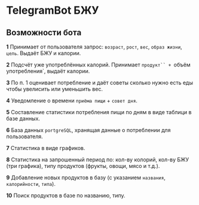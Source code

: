 # TelegramBot БЖУ
## Возможности бота
**1**  Принимает от пользователя запрос: `возраст`, `рост`, `вес`, `образ жизни`, `цель`. Выдаёт БЖУ и калории.

**2**  Подсчёт уже употреблённых калорий. Принимает `продукт`` + `объём употребления`, выдаёт калории. 

**3**  По п. 1 оценивает потребление и даёт советы сколько нужно есть еды чтобы увелисить или уменьшить вес.

**4**  Уведомление o времени `приёма пищи` + `совет дня`.

**5**  Составление статистики потребления пищи по дням в виде таблици в базе данных.

**6**  База данных `portgreSQL`, хранящая данные о потреблении для пользователя.

**7**  Статистика в виде графиков.

**8**  Статистика на запрошенный период по: кол-ву колорий, кол-ву БЖУ (три графика), типу продуктов (фрукты, овощи, мясо
 и т.д.).

**9**  Добавление новых продуктов в базу (с указанием `названия`, `калорийности`, `типа`).

**10**  Поиск продуктов в базе по названию, типу.